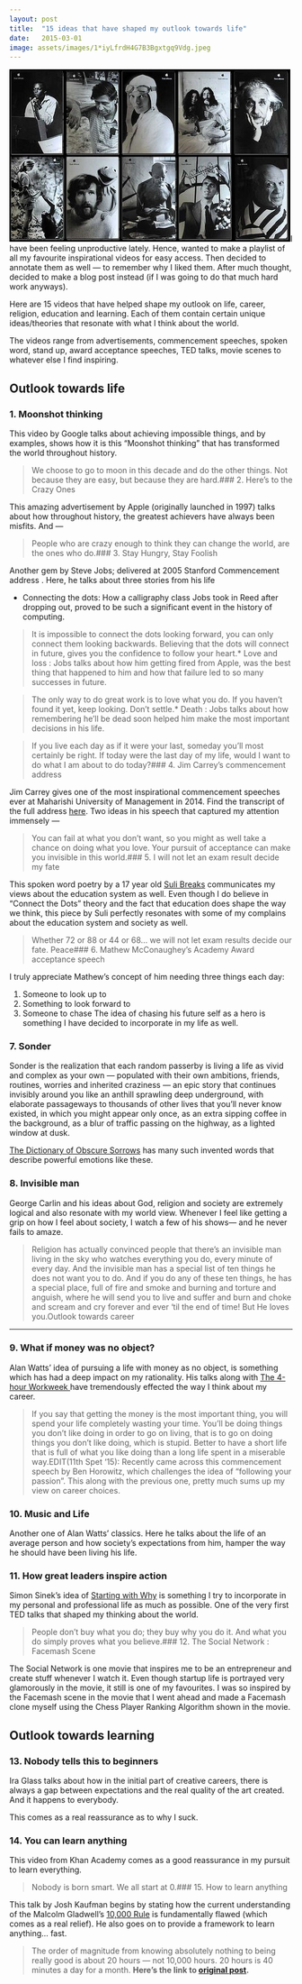 ```yaml
---
layout:	post
title:	"15 ideas that have shaped my outlook towards life"
date:	2015-03-01
image: assets/images/1*iyLfrdH4G7B3Bgxtgq9Vdg.jpeg
---
```


  ![](/assets/images/1*iyLfrdH4G7B3Bgxtgq9Vdg.jpeg)I have been feeling unproductive lately. Hence, wanted to make a playlist of all my favourite inspirational videos for easy access. Then decided to annotate them as well — to remember why I liked them. After much thought, decided to make a blog post instead (if I was going to do that much hard work anyways).

Here are 15 videos that have helped shape my outlook on life, career, religion, education and learning. Each of them contain certain unique ideas/theories that resonate with what I think about the world.

The videos range from advertisements, commencement speeches, spoken word, stand up, award acceptance speeches, TED talks, movie scenes to whatever else I find inspiring.

Outlook towards life
--------------------

### 1. Moonshot thinking

This video by Google talks about achieving impossible things, and by examples, shows how it is this “Moonshot thinking” that has transformed the world throughout history.


> We choose to go to moon in this decade and do the other things. Not because they are easy, but because they are hard.### 2. Here’s to the Crazy Ones

This amazing advertisement by Apple (originally launched in 1997) talks about how throughout history, the greatest achievers have always been misfits. And —


> People who are crazy enough to think they can change the world, are the ones who do.### 3. Stay Hungry, Stay Foolish

Another gem by Steve Jobs; delivered at 2005 Stanford Commencement address . Here, he talks about three stories from his life

* Connecting the dots: How a calligraphy class Jobs took in Reed after dropping out, proved to be such a significant event in the history of computing.

> It is impossible to connect the dots looking forward, you can only connect them looking backwards. Believing that the dots will connect in future, gives you the confidence to follow your heart.* Love and loss : Jobs talks about how him getting fired from Apple, was the best thing that happened to him and how that failure led to so many successes in future.

> The only way to do great work is to love what you do. If you haven’t found it yet, keep looking. Don’t settle.* Death : Jobs talks about how remembering he’ll be dead soon helped him make the most important decisions in his life.

> If you live each day as if it were your last, someday you’ll most certainly be right.
> If today were the last day of my life, would I want to do what I am about to do today?### 4. Jim Carrey’s commencement address

Jim Carrey gives one of the most inspirational commencement speeches ever at Maharishi University of Management in 2014. Find the transcript of the full address [here](http://genius.com/Jim-carrey-maharishi-university-of-management-commencement-speech-annotated/). Two ideas in his speech that captured my attention immensely —


> You can fail at what you don’t want, so you might as well take a chance on doing what you love.
> Your pursuit of acceptance can make you invisible in this world.### 5. I will not let an exam result decide my fate

This spoken word poetry by a 17 year old [Suli Breaks](http://sulibreaks.com/) communicates my views about the education system as well. Even though I do believe in “Connect the Dots” theory and the fact that education does shape the way we think, this piece by Suli perfectly resonates with some of my complains about the education system and society as well.


> Whether 72 or 88 or 44 or 68… we will not let exam results decide our fate. Peace### 6. Mathew McConaughey’s Academy Award acceptance speech

I truly appreciate Mathew’s concept of him needing three things each day:

1. Someone to look up to
2. Something to look forward to
3. Someone to chase
The idea of chasing his future self as a hero is something I have decided to incorporate in my life as well.

### 7. Sonder

Sonder is the realization that each random passerby is living a life as vivid and complex as your own — populated with their own ambitions, friends, routines, worries and inherited craziness — an epic story that continues invisibly around you like an anthill sprawling deep underground, with elaborate passageways to thousands of other lives that you’ll never know existed, in which you might appear only once, as an extra sipping coffee in the background, as a blur of traffic passing on the highway, as a lighted window at dusk.

[The Dictionary of Obscure Sorrows](http://www.dictionaryofobscuresorrows.com/) has many such invented words that describe powerful emotions like these.

### 8. Invisible man

George Carlin and his ideas about God, religion and society are extremely logical and also resonate with my world view. Whenever I feel like getting a grip on how I feel about society, I watch a few of his shows— and he never fails to amaze.


> Religion has actually convinced people that there’s an invisible man living in the sky who watches everything you do, every minute of every day. And the invisible man has a special list of ten things he does not want you to do. And if you do any of these ten things, he has a special place, full of fire and smoke and burning and torture and anguish, where he will send you to live and suffer and burn and choke and scream and cry forever and ever ‘til the end of time!
> But He loves you.Outlook towards career
----------------------

### 9. What if money was no object?

Alan Watts’ idea of pursuing a life with money as no object, is something which has had a deep impact on my rationality. His talks along with [The 4-hour Workweek ](http://fourhourworkweek.com/)have tremendously effected the way I think about my career.


> If you say that getting the money is the most important thing, you will spend your life completely wasting your time. You’ll be doing things you don’t like doing in order to go on living, that is to go on doing things you don’t like doing, which is stupid. Better to have a short life that is full of what you like doing than a long life spent in a miserable way.EDIT(11th Spet ‘15): Recently came across this commencement speech by Ben Horowitz, which challenges the idea of “following your passion”. This along with the previous one, pretty much sums up my view on career choices.

### 10. Music and Life

Another one of Alan Watts’ classics. Here he talks about the life of an average person and how society’s expectations from him, hamper the way he should have been living his life.

### 11. How great leaders inspire action

Simon Sinek’s idea of [Starting with Why](https://www.startwithwhy.com/) is something I try to incorporate in my personal and professional life as much as possible. One of the very first TED talks that shaped my thinking about the world.


> People don’t buy what you do; they buy why you do it. And what you do simply proves what you believe.### 12. The Social Network : Facemash Scene

The Social Network is one movie that inspires me to be an entrepreneur and create stuff whenever I watch it. Even though startup life is portrayed very glamorously in the movie, it still is one of my favourites. I was so inspired by the Facemash scene in the movie that I went ahead and made a Facemash clone myself using the Chess Player Ranking Algorithm shown in the movie.

Outlook towards learning
------------------------

### 13. Nobody tells this to beginners

Ira Glass talks about how in the initial part of creative careers, there is always a gap between expectations and the real quality of the art created. And it happens to everybody.

This comes as a real reassurance as to why I suck.

### 14. You can learn anything

This video from Khan Academy comes as a good reassurance in my pursuit to learn everything.


> Nobody is born smart. We all start at 0.### 15. How to learn anything

This talk by Josh Kaufman begins by stating how the current understanding of the Malcolm Gladwell’s [10,000 Rule](http://gladwell.com/outliers/the-10000-hour-rule/) is fundamentally flawed (which comes as a real relief). He also goes on to provide a framework to learn anything… fast.


> The order of magnitude from knowing absolutely nothing to being really good is about 20 hours — not 10,000 hours. 20 hours is 40 minutes a day for a month.
> **Here’s the link to **[**original post**](http://amitsy.me/15-ideas-that-have-shaped-my-outlook-towards-life/)**.**  